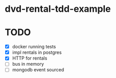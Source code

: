 # dvd-rental-tdd-example


# TODO

- [x] docker running tests
- [x] impl rentals in postgres
- [x] HTTP for rentals
- [ ] bus in memory
- [ ] mongodb event sourced